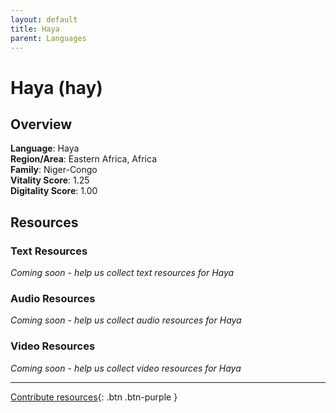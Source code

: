 ```yaml
---
layout: default
title: Haya
parent: Languages
---
```


# Haya (hay)

## Overview

**Language**: Haya  
**Region/Area**: Eastern Africa, Africa  
**Family**: Niger-Congo  
**Vitality Score**: 1.25  
**Digitality Score**: 1.00  

## Resources

### Text Resources
*Coming soon - help us collect text resources for Haya*

### Audio Resources
*Coming soon - help us collect audio resources for Haya*

### Video Resources
*Coming soon - help us collect video resources for Haya*

---

[Contribute resources](https://fairtrain.github.io/){: .btn .btn-purple }
